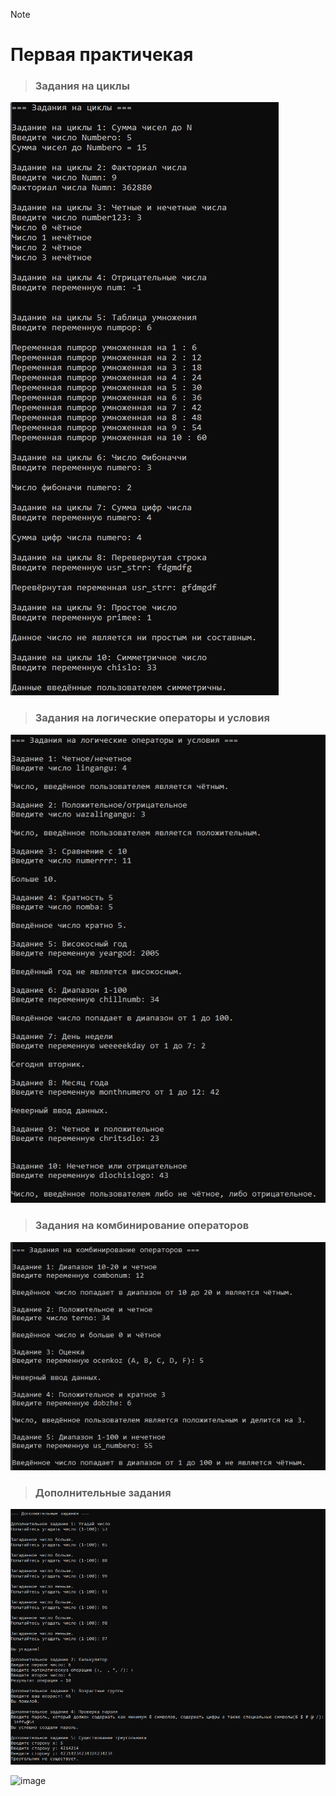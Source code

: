 > [!NOTE]
># Первая практичекая

>### Задания на циклы

![image](https://github.com/666ramzan666/cpp/blob/main/image/task1/1.png)

>### Задания на логические операторы и условия

![image](https://github.com/666ramzan666/cpp/blob/main/image/task1/2.png)

>### Задания на комбинирование операторов

![image](https://github.com/666ramzan666/cpp/blob/main/image/task1/3.png)


>### Дополнительные задания

![image](https://github.com/666ramzan666/cpp/blob/main/image/task1/4.png)

![image](https://github.com/666ramzan666/cpp/blob/main/gif/1.gif)

